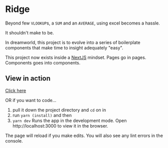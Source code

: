 # Ridge

Beyond few `VLOOKUP`s, a `SUM` and an `AVERAGE`, using excel becomes a hassle.

It shouldn't make to be.

In dreamworld, this project is to evolve into a series of boilerplate components that make time to insight adequately "easy".

This project now exists inside a [NextJS](https://nextjs.org/) mindset. Pages go in pages. Components goes into components.

## View in action

[Click here](https://ridge-danielpowell4.vercel.app/)

OR if you want to code...

1. pull it down the project directory and `cd` on in
2. run `yarn (install)` and then
3. `yarn dev`
   Runs the app in the development mode.
   Open http://localhost:3000 to view it in the browser.

The page will reload if you make edits.
You will also see any lint errors in the console.
